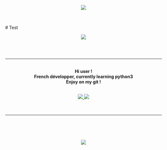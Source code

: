 <p align="center">
    <img src="https://cdn.discordapp.com/attachments/485011383721787415/820903838399725609/3fYL8i6Q-n-155t3dn_4jVzMxW5LECK4IAS4dXEaEVFBYZDBe48W9oFemtZz0DT.gif">
</p>   
<br>
<br>
# Test
<p align="center">
    <img src="https://github-readme-stats.vercel.app/api?username=0wNey&show_icons=true&theme=tokyonight" >
</p>
<br>
<br>

---

<p align="center">
    <br>
    <strong>Hi user !<br>
    French développer, currently learning python3<br> 
    Enjoy on my git !</strong> <br>
    <br>
    </strong>
 
<p align="center">
         <a href="">
         <img src="https://img.shields.io/static/v1?label=Discord&logo=Discord&message=Click%20Here&color=7289DA">
         </a>
         <a href="">
         <img src="https://img.shields.io/static/v1?label=Website&logo=CSS3&logoColor=1572B6&message=Click%20Here&color=1572B6">
         </a>
<br>
<br>
<br>
</p>


---


<br>
<br>
<br>
<p align="center">
<img src="https://github-readme-stats.vercel.app/api/top-langs/?username=0wNey&layout=compact&theme=tokyonight">
</p>
